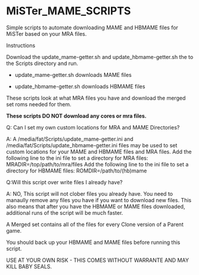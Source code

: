 # MiSTer_MAME_SCRIPTS
Simple scripts to automate downloading MAME and HBMAME files for MiSTer based on your MRA files.

Instructions 

Download the update_mame-getter.sh and update_hbmame-getter.sh the to the Scripts directory and run.

* update_mame-getter.sh downloads MAME files

* update_hbmame-getter.sh downloads HBMAME files

These scripts look at what MRA files you have and download the merged set roms needed for them. 

**These scripts DO NOT download any cores or mra files.** 


Q: Can I set my own custom locations for MRA and MAME Directories? 

A: A /media/fat/Scripts/update_mame-getter.ini and /media/fat/Scripts/update_hbmame-getter.ini files may be used to set custom locations for your MAME and HBMAME files and MRA files.
Add the following line to the ini file to set a directory for MRA files: MRADIR=/top/path/to/mra/files
Add the following line to the ini file to set a directory for HBMAME files: ROMDIR=/path/to/(hb)mame

Q:Will this script over write files I already have?

A: NO, This script will not clober files you already have. You need to manaully remove any files you have if you want to download new files. This also means that after you have the HBMAME or MAME files downloaded, additional runs of the script will be much faster.

A Merged set contains all of the files for every Clone version of a Parent game.

You should back up your HBMAME and MAME files before running this script.

USE AT YOUR OWN RISK - THIS COMES WITHOUT WARRANTE AND MAY KILL BABY SEALS.
